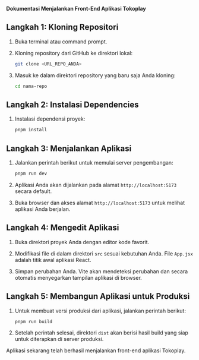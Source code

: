 **Dokumentasi Menjalankan Front-End Aplikasi Tokoplay**

## Langkah 1: Kloning Repositori

1. Buka terminal atau command prompt.

2. Kloning repository dari GitHub ke direktori lokal:
   ```bash
   git clone <URL_REPO_ANDA>
   ```

3. Masuk ke dalam direktori repository yang baru saja Anda kloning:
   ```bash
   cd nama-repo
   ```

## Langkah 2: Instalasi Dependencies

1. Instalasi dependensi proyek:
   ```bash
   pnpm install
   ```

## Langkah 3: Menjalankan Aplikasi

1. Jalankan perintah berikut untuk memulai server pengembangan:
   ```bash
   pnpm run dev
   ```

2. Aplikasi Anda akan dijalankan pada alamat `http://localhost:5173` secara default.

3. Buka browser dan akses alamat `http://localhost:5173` untuk melihat aplikasi Anda berjalan.

## Langkah 4: Mengedit Aplikasi

1. Buka direktori proyek Anda dengan editor kode favorit.

2. Modifikasi file di dalam direktori `src` sesuai kebutuhan Anda. File `App.jsx` adalah titik awal aplikasi React.

3. Simpan perubahan Anda. Vite akan mendeteksi perubahan dan secara otomatis menyegarkan tampilan aplikasi di browser.

## Langkah 5: Membangun Aplikasi untuk Produksi

1. Untuk membuat versi produksi dari aplikasi, jalankan perintah berikut:
   ```bash
   pnpm run build
   ```

2. Setelah perintah selesai, direktori `dist` akan berisi hasil build yang siap untuk diterapkan di server produksi.

Aplikasi sekarang telah berhasil menjalankan front-end aplikasi Tokoplay.